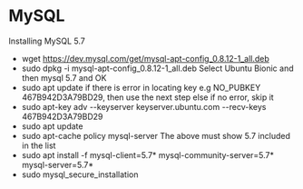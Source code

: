 # MySQL

Installing MySQL 5.7
- wget https://dev.mysql.com/get/mysql-apt-config_0.8.12-1_all.deb
- sudo dpkg -i mysql-apt-config_0.8.12-1_all.deb
Select Ubuntu Bionic and then mysql 5.7 and OK
- sudo apt update
if there is error in locating key e.g NO_PUBKEY 467B942D3A79BD29, then use the next step else if no error, skip it
- sudo apt-key adv --keyserver keyserver.ubuntu.com --recv-keys 467B942D3A79BD29
- sudo apt update
- sudo apt-cache policy mysql-server
The above must show 5.7 included in the list
- sudo apt install -f mysql-client=5.7* mysql-community-server=5.7* mysql-server=5.7*
- sudo mysql_secure_installation
